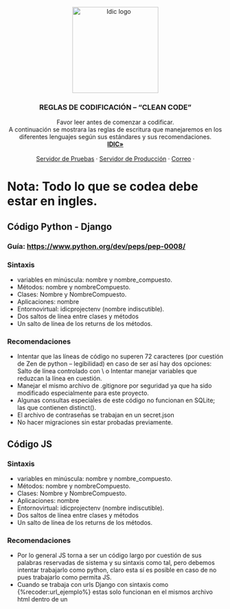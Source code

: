 <div class="bg-primary">
  <p align="center">
  <a href="https://v5.getbootstrap.com/">
    <img src="https://idic.fi/wp-content/uploads/2020/08/Idic_Horizontal-Claro-150x50-1.png" alt="Idic logo" width="200">
  </a>
</p>
</div> 
<h3 align="center">REGLAS DE CODIFICACIÓN – “CLEAN CODE”</h3>
<p align="center">
  Favor leer antes de comenzar a codificar.
  <br>
  A continuación se mostrara las reglas de escritura que manejaremos en los diferentes lenguajes según sus estándares y sus recomendaciones.
  <br>
  <a href="https://idic.fi/"><strong>IDIC»</strong></a>
  <br>
  <br>
  <a href="https://estoesunaprueba.xyz/">Servidor de Pruebas</a>
  ·
  <a href="https://infoidic.com/">Servidor de Producci&oacute;n</a>
  ·
  <a href="#">Correo</a>
  ·
</p>

# Nota: Todo lo que se codea debe estar en ingles.

## Código Python - Django

### Guía: https://www.python.org/dev/peps/pep-0008/
### Sintaxis
- variables en minúscula: nombre y nombre_compuesto.
- Métodos: nombre y nombreCompuesto.
- Clases: Nombre y NombreCompuesto. 
- Aplicaciones: nombre
- Entornovirtual: idicprojectenv (nombre indiscutible).
- Dos saltos de línea entre clases y métodos
- Un salto de línea de los returns de los métodos.

### Recomendaciones
- Intentar que las líneas de código no superen 72 caracteres (por cuestión de Zen de python – legibilidad) en caso de ser así hay dos opciones: Salto de línea controlado con \ o Intentar manejar variables que reduzcan la línea en cuestión.
- Manejar el mismo archivo de .gitignore por seguridad ya que ha sido modificado especialmente para este proyecto.
- Algunas consultas especiales de este código no funcionan en SQLite; las que contienen distinct().
- El archivo de contraseñas se trabajan en un secret.json
- No hacer migraciones sin estar probadas previamente.


## Código JS
### Sintaxis
- variables en minúscula: nombre y nombre_compuesto.
- Métodos: nombre y nombreCompuesto.
- Clases: Nombre y NombreCompuesto. 
- Aplicaciones: nombre
- Entornovirtual: idicprojectenv (nombre indiscutible).
- Dos saltos de línea entre clases y métodos
- Un salto de línea de los returns de los métodos.

### Recomendaciones
- Por lo general JS torna a ser un código largo por cuestión de sus palabras reservadas de sistema y su sintaxis como tal, pero debemos intentar trabajarlo como python, claro esta sí es posible en caso de no pues trabajarlo como permita JS.
- Cuando se trabaja con urls Django con sintaxis como {%recoder:url_ejemplo%} estas solo funcionan en el mismos archivo html dentro de un <script>, debido a que el ciclo de vida se lee al mismo tiempo que el html y la data que nos genera el Django, de no ser así ese tipo de url no va a funcionar.


## Código SQL
### Sintaxis
- Tablas: Nombre y NombreCompuesto.
- Atributos: Nombre y Nombre_Compuesto. Nota de acá para adelante nombre y nombre_Compuesto.

### Recomendaciones
- En el models.py de Django tener en cuenta las reglas de sintaxis de SQL en los campos: db_columm y db_table.
- No usar entidades recursivas.


## Código CSS
### Sintaxis
- Variables en minúscula: nombre y nombre_compuesto.
- Clases: Nombre y NombreCompuesto.

### Recomendaciones
- Intentar que las líneas de código no superen 80 caracteres.
- Se codifica en SASS con llaves {}.


# General

### Nombre de Archivos 
nombre.py y nombre_archivo.py

### Recomendaciones
- Nunca hacer push a la rama master si no se tiene seguridad.
- Trabajar en las ramas que se les ha asignado.
- Comentar siempre cada método o clase con explicación de funcionamiento y de sus variables de entradas y su salidas.
- En el momento de importaciones de clases, métodos y constantes, favor solo importar lo necesario.
- En el momento de programar, primero hacer que funcione y después con el tiempo re-factorizar.
- En el momento de re-factorizar intentar hacer que se trabaje por clases con el fin de reducir código y poder heredarlo en otra funcionalidad.

### ¿Como Comentar Código?
- En ingles.
- Solo donde sea necesario y ser lo más claros posibles.
- La sintaxis depende del lenguaje; ejemplos de python:
Sí es un solo reglón:
```text
#Comentario
```
Sí es varios reglones usar:
```text
“”” 
 Comentario 
 Comentario 
“””
```
- En Clases o métodos:
```text
"""
	Reason: Convert a blank value to null, otherwise leave it 	the same.
	Method: None, Post, Get
	Input: string(pvar1, pvar2) or string(pvar1), dict(pvar2).
	Return: dictionary or string, etc.
"""
```


## Zen de Python:

- Bello es mejor que feo.
- Explícito es mejor que implícito.
- Simple es mejor que complejo.
- Complejo es mejor que complicado.
- Plano es mejor que anidado.
- Espaciado es mejor que denso.
- La legibilidad es importante.
- Los casos especiales no son lo suficientemente especiales como para romper las reglas.
- Sin embargo la practicidad le gana a la pureza.
- Los errores nunca deberían pasar silenciosamente.
- A menos que se silencien explícitamente.
- Frente a la ambigüedad, evitar la tentación de adivinar.
- Debería haber una, y preferiblemente solo una, manera obvia de hacerlo.
- A pesar de que esa manera no sea obvia a menos que seas Holandés.
- Ahora es mejor que nunca.
- A pesar de que nunca es muchas veces mejor que *ahora* mismo.
- Si la implementación es difícil de explicar, es una mala idea.
- Si la implementación es fácil de explicar, puede que sea una buena idea.
- Los espacios de nombres son una gran idea, ¡tengamos más de esos!
